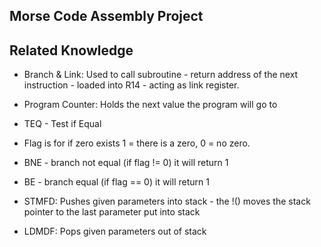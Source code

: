 ## Morse Code Assembly Project

## Related Knowledge

- Branch & Link: Used to call subroutine - return address of the next instruction - loaded into R14 - acting as link register.

- Program Counter: Holds the next value the program will go to

- TEQ - Test if Equal

- Flag is for if zero exists 1 = there is a zero, 0 = no zero.

- BNE - branch not equal (if flag != 0) it will return 1

- BE - branch equal (if flag == 0) it will return 1

- STMFD: Pushes given parameters into stack - the !() moves the stack pointer to the last parameter put into stack

- LDMDF: Pops given parameters out of stack

